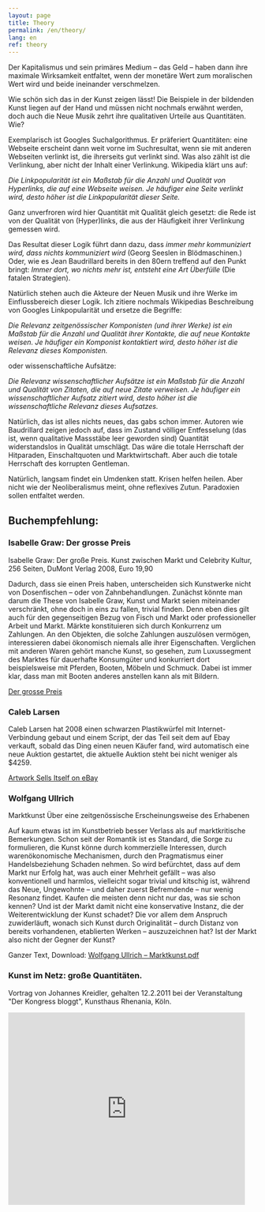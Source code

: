 ```yaml
---
layout: page
title: Theory
permalink: /en/theory/
lang: en
ref: theory
---
```

Der Kapitalismus und sein primäres Medium – das Geld – haben dann ihre maximale Wirksamkeit entfaltet, wenn der monetäre Wert zum moralischen Wert wird und beide ineinander verschmelzen.

Wie schön sich das in der Kunst zeigen lässt! Die Beispiele in der bildenden Kunst liegen auf der Hand und müssen nicht nochmals erwähnt werden, doch auch die Neue Musik zehrt ihre qualitativen Urteile aus Quantitäten. Wie?

Exemplarisch ist Googles Suchalgorithmus. Er präferiert Quantitäten: eine Webseite erscheint dann weit vorne im Suchresultat, wenn sie mit anderen Webseiten verlinkt ist, die ihrerseits gut verlinkt sind. Was also zählt ist die Verlinkung, aber nicht der Inhalt einer Verlinkung. Wikipedia klärt uns auf:

*Die Linkpopularität ist ein Maßstab für die Anzahl und Qualität von Hyperlinks, die auf eine Webseite weisen. Je häufiger eine Seite verlinkt wird, desto höher ist die Linkpopularität dieser Seite.*

Ganz unverfroren wird hier Quantität mit Qualität gleich gesetzt: die Rede ist von der Qualität von (Hyper)links, die aus der Häufigkeit ihrer Verlinkung gemessen wird.

Das Resultat dieser Logik führt dann dazu, dass *immer mehr kommuniziert wird, dass nichts kommuniziert wird* (Georg Seeslen in Blödmaschinen.) Oder, wie es Jean Baudrillard bereits in den 80ern treffend auf den Punkt bringt: *Immer dort, wo nichts mehr ist, entsteht eine Art Überfülle* (Die fatalen Strategien).

Natürlich stehen auch die Akteure der Neuen Musik und ihre Werke im Einflussbereich dieser Logik. Ich zitiere nochmals Wikipedias Beschreibung von Googles Linkpopularität und ersetze die Begriffe:

*Die Relevanz zeitgenössischer Komponisten (und ihrer Werke) ist ein Maßstab für die Anzahl und Qualität ihrer Kontakte, die auf neue Kontakte weisen. Je häufiger ein Komponist kontaktiert wird, desto höher ist die Relevanz dieses Komponisten.*

oder wissenschaftliche Aufsätze:

*Die Relevanz wissenschaftlicher Aufsätze ist ein Maßstab für die Anzahl und Qualität von Zitaten, die auf neue Zitate verweisen. Je häufiger ein wissenschaftlicher Aufsatz zitiert wird, desto höher ist die wissenschaftliche Relevanz dieses Aufsatzes.*

Natürlich, das ist alles nichts neues, das gabs schon immer. Autoren wie Baudrillard zeigen jedoch auf, dass im Zustand völliger Entfesselung (das ist, wenn qualitative Massstäbe leer geworden sind) Quantität widerstandslos in Qualität umschlägt. Das wäre die totale Herrschaft der Hitparaden, Einschaltquoten und Marktwirtschaft. Aber auch die totale Herrschaft des korrupten Gentleman.

Natürlich, langsam findet ein Umdenken statt. Krisen helfen heilen. Aber nicht wie der Neoliberalismus meint, ohne reflexives Zutun. Paradoxien sollen entfaltet werden.

## Buchempfehlung:

### Isabelle Graw: Der grosse Preis

Isabelle Graw: Der große Preis. Kunst zwischen Markt und Celebrity Kultur, 256 Seiten, DuMont Verlag 2008, Euro 19,90

Dadurch, dass sie einen Preis haben, unterscheiden sich Kunstwerke nicht von Dosenfischen – oder von Zahnbehandlungen. Zunächst könnte man darum die These von Isabelle Graw, Kunst und Markt seien miteinander verschränkt, ohne doch in eins zu fallen, trivial finden. Denn eben dies gilt auch für den gegenseitigen Bezug von Fisch und Markt oder professioneller Arbeit und Markt. Märkte konstituieren sich durch Konkurrenz um Zahlungen. An den Objekten, die solche Zahlungen auszulösen vermögen, interessieren dabei ökonomisch niemals alle ihrer Eigenschaften. Verglichen mit anderen Waren gehört manche Kunst, so gesehen, zum Luxussegment des Marktes für dauerhafte Konsumgüter und konkurriert dort beispielsweise mit Pferden, Booten, Möbeln und Schmuck. Dabei ist immer klar, dass man mit Booten anderes anstellen kann als mit Bildern.

[Der grosse Preis](http://www.dumont-buchverlag.de/buch/graw-der-grosse-preis-9783832190071/)

### Caleb Larsen
Caleb Larsen hat 2008 einen schwarzen Plastikwürfel mit Internet-Verbindung gebaut und einem Script, der das Teil seit dem auf Ebay verkauft, sobald das Ding einen neuen Käufer fand, wird automatisch eine neue Auktion gestartet, die aktuelle Auktion steht bei nicht weniger als $4259.

[Artwork Sells Itself on eBay](http://www.crackajack.de/2010/01/25/artwork-sells-itself-on-ebay/)

### Wolfgang Ullrich

Marktkunst 
Über eine zeitgenössische Erscheinungsweise des Erhabenen

Auf kaum etwas ist im Kunstbetrieb besser Verlass als auf marktkritische Bemerkungen.
Schon seit der Romantik ist es Standard, die Sorge zu formulieren, die Kunst könne durch
kommerzielle Interessen, durch warenökonomische Mechanismen, durch den Pragmatismus
einer Handelsbeziehung Schaden nehmen. So wird befürchtet, dass auf dem Markt nur Erfolg
hat, was auch einer Mehrheit gefällt – was also konventionell und harmlos, vielleicht sogar
trivial und kitschig ist, während das Neue, Ungewohnte – und daher zuerst Befremdende –
nur wenig Resonanz findet. Kaufen die meisten denn nicht nur das, was sie schon kennen?
Und ist der Markt damit nicht eine konservative Instanz, die der Weiterentwicklung der Kunst
schadet? Die vor allem dem Anspruch zuwiderläuft, wonach sich Kunst durch Originalität –
durch Distanz von bereits vorhandenen, etablierten Werken – auszuzeichnen hat? Ist der
Markt also nicht der Gegner der Kunst?

Ganzer Text, Download: [Wolfgang Ullrich – Marktkunst.pdf](/assets/pdf/marktkunst.pdf)

### Kunst im Netz: große Quantitäten. 
Vortrag von Johannes Kreidler, gehalten 12.2.2011 bei der Veranstaltung "Der Kongress bloggt", Kunsthaus Rhenania, Köln.
<iframe width="480" height="390" src="http://www.youtube.com/embed/ySu-Au0SF_M" frameborder="0" allowfullscreen=""></iframe>